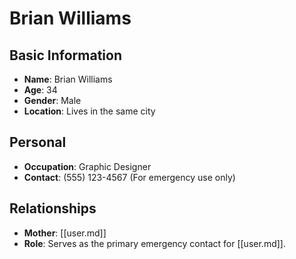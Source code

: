 # Brian Williams

## Basic Information
- **Name**: Brian Williams
- **Age**: 34
- **Gender**: Male
- **Location**: Lives in the same city

## Personal
- **Occupation**: Graphic Designer
- **Contact**: (555) 123-4567 (For emergency use only)

## Relationships
- **Mother**: [[user.md]]
- **Role**: Serves as the primary emergency contact for [[user.md]].